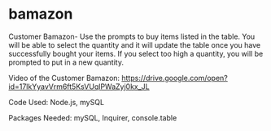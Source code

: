 # bamazon

Customer Bamazon- Use the prompts to buy items listed in the table. You will be able to select the quantity and it will update the table once you have successfully bought your items. If you select too high a quantity, you will be prompted to put in a new quantity.


Video of the Customer Bamazon: https://drive.google.com/open?id=17lkYyavVrm6ft5KsVUqlPWaZyj0kx_JL

Code Used: Node.js, mySQL

Packages Needed: mySQL, Inquirer, console.table